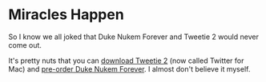 # Miracles Happen

So I know we all joked that Duke Nukem Forever and Tweetie 2 would never come out.

It's pretty nuts that you can [download Tweetie 2](http://itunes.apple.com/us/app/twitter/id409789998?mt=12) (now called Twitter for Mac) and [pre-order Duke Nukem Forever](http://www.amazon.com/gp/product/B002I0HAC6?ie=UTF8&tag=samsoffescom-20&linkCode=as2&camp=1789&creative=9325&creativeASIN=B002I0HAC6). I almost don't believe it myself.
